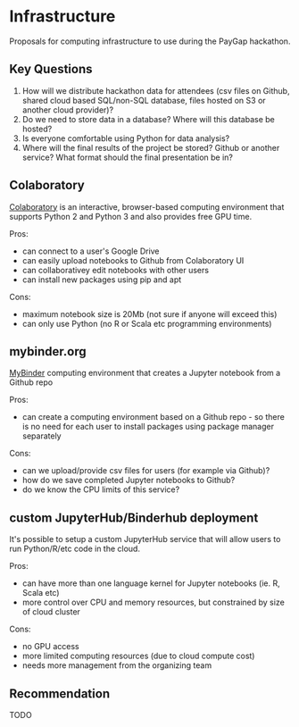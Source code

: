 # Infrastructure 

Proposals for computing infrastructure to use during the PayGap hackathon.

## Key Questions

1. How will we distribute hackathon data for attendees (csv files on Github, shared cloud based SQL/non-SQL database, files hosted on S3 or another cloud provider)?
2. Do we need to store data in a database? Where will this database be hosted?
3. Is everyone comfortable using Python for data analysis?
4. Where will the final results of the project be stored? Github or another service? What format should the final presentation be in?

## Colaboratory
[Colaboratory](https://colab.research.google.com) is an interactive, browser-based computing environment that supports Python 2 and Python 3 and also provides free GPU time. 

Pros:
* can connect to a user's Google Drive
* can easily upload notebooks to Github from Colaboratory UI
* can collaborativey edit notebooks with other users
* can install new packages using pip and apt

Cons:
* maximum notebook size is 20Mb (not sure if anyone will exceed this)
* can only use Python (no R or Scala etc programming environments)


## mybinder.org

[MyBinder](https://mybinder.org/) computing environment that creates a Jupyter notebook from a Github repo

Pros:
* can create a computing environment based on a Github repo - so there is no need for each user to install packages using package manager separately 

Cons:
* can we upload/provide csv files for users (for example via Github)?
* how do we save completed Jupyter notebooks to Github?
* do we know the CPU limits of this service?

## custom JupyterHub/Binderhub deployment 

It's possible to setup a custom JupyterHub service that will allow users to run Python/R/etc code in the cloud.

Pros:
* can have more than one language kernel for Jupyter notebooks (ie. R, Scala etc)
* more control over CPU and memory resources, but constrained by size of cloud cluster


Cons:
* no GPU access
* more limited computing resources (due to cloud compute cost)
* needs more management from the organizing team


## Recommendation

TODO
